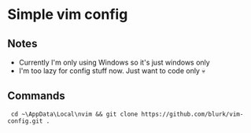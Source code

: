 # Simple vim config

## Notes

- Currently I'm only using Windows so it's just windows only
- I'm too lazy for config stuff now. Just want to code only 💀

## Commands

```shell
 cd ~\AppData\Local\nvim && git clone https://github.com/blurk/vim-config.git .
```
